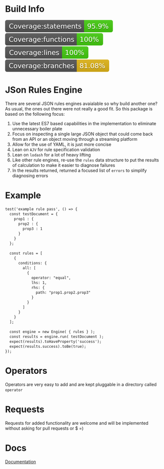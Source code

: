 # Build Info
![Statements](badges/badge-statements.svg) ![Functions](badges/badge-functions.svg) ![Lines](badges/badge-lines.svg) ![Branches](badges/badge-branches.svg)

# JSon Rules Engine
There are several JSON rules engines avaialable so why build another one?
As usual, the ones out there were not really a good fit. So this package is
based on the following focus:

1. Use the latest ES7 based capabilities in the implementation to eliminate
unnecessary boiler plate
1. Focus on inspecting a single large JSON object that could come back from
an API or an object moving through a streaming platform
1. Allow for the use of YAML, it is just more concise
1. Lean on `AJV` for rule specification validation
1. Lean on `lodash` for a lot of heavy lifting
1. Like other rule engines, re-use the `rules` data structure to put the results
of calculation to make it easier to diagnose failures
1. In the results returned, returned a focused list of `errors` to simplify
diagnosing errors
 
# Example

```
test('example rule pass', () => {
  const testDocument = {
    prop1 : {
      prop2 : {
        prop3 : 1
      }
    }
  };
  
  const rules = [
    {
      conditions: {
        all: [
          {
            operator: "equal",
            lhs: 1,
            rhs: {
              path: "prop1.prop2.prop3"
            }
          }
        ]
      }
    }
  ];
  
  const engine = new Engine( { rules } );
  const results = engine.run( testDocument );
  expect(results).toHaveProperty('success');
  expect(results.success).toBe(true);
});
```

# Operators
Operators are very easy to add and are kept pluggable in a directory called
`operator`

# Requests
Requests for added functionality are welcome and will be implemented without
asking for pull requests or $ =)

# Docs
[Documentation](docs/conditions.md)
